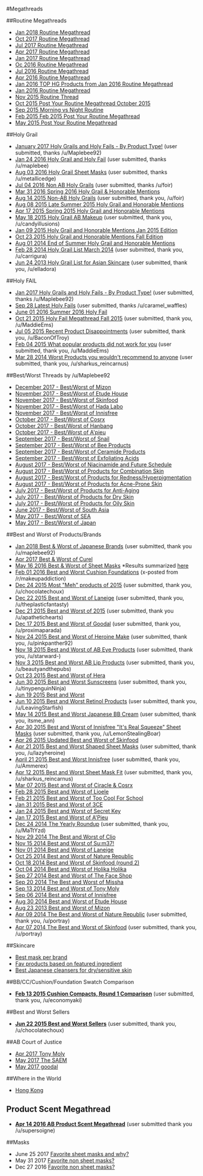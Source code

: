 #Megathreads


##Routine Megathreads
* [Jan 2018 Routine Megathread](https://goo.gl/vszVw4)
* [Oct 2017 Routine Megathread](https://goo.gl/Vduuc1)
* [Jul 2017 Routine Megathread](https://goo.gl/grSo53)
* [Apr 2017 Routine Megathread](http://bit.ly/2oI5JQa)
* [Jan 2017 Routine Megathread](http://bit.ly/2puQfOP/)
* [Oc 2016 Routine Megathread](http://bit.ly/2qp56HU)
* [Jul 2016 Routine Megathread](http://bit.ly/2pI3uwB)
* [Apr 2016 Routine Megathread](http://bit.ly/2oRXzjF)
* [Jan 2016 TOP HG Products from Jan 2016 Routine Megathread](http://bit.ly/2puKYXk)
* [Jan 2016 Routine Megathread](http://bit.ly/2prdUxs) 
* [Nov 2015 Routine Thread](http://bit.ly/2pI4Cjs)
* [Oct 2015 Post Your Routine Megathread October 2015](http://bit.ly/2oVe3It)
* [Sep 2015 Morning vs Night Routine](http://bit.ly/2oV3B3F)
* [Feb 2015 Feb 2015 Post Your Routine Megathread](http://bit.ly/2pI3Sv3)
* [May 2015 Post Your Routine Megathread](http://bit.ly/2qp71My)



##Holy Grail
* [January 2017 Holy Grails and Holy Fails - By Product Type!](http://bit.ly/2qfXpar) (user submitted, thanks /u/Maplebee92)
* [Jan 24 2016 Holy Grail and Holy Fail](http://bit.ly/2qfXpar) (user submitted, thanks /u/maplebee)
* [Aug 03 2016 Holy Grail Sheet Masks](http://bit.ly/2pv4rY9) (user submitted, thanks /u/metallicedge)
* [Jul 04 2016 Non AB Holy Grails](http://bit.ly/2oHSj6G) (user submitted, thanks /u/foir)
* [Mar 31 2016 Spring 2016 Holy Grail & Honorable Mentions](http://bit.ly/2pv4p2m)
* [Aug 14 2015 Non-AB Holy Grails](http://bit.ly/2oVeJh3) (user submitted, thank you, /u/foir)
* [Aug 08 2015 Late Summer 2015 Holy Grail and Honorable Mentions](http://bit.ly/2prgDHa)
* [Apr 17 2015 Spring 2015 Holy Grail and Honorable Mentions](http://bit.ly/2oRM8Iy)
* [May 18 2015 Holy Grail AB Makeup](http://bit.ly/2qhApF9) (user submitted, thank you, /u/candyillusions)
* [Jan 09 2015 Holy Grail and Honorable Mentions Jan 2015 Edition](http://bit.ly/2pfi4Kj)
* [Oct 23 2015 Holy Grail and Honorable Mentions Fall Edition](http://bit.ly/2oUYfFL)
* [Aug 01 2014 End of Summer Holy Grail and Honorable Mentions](http://bit.ly/2pfbdR2)
* [Feb 28 2014 Holy Grail List March 2014](http://bit.ly/2qoTmEY) (user submitted, thank you, /u/carrigura)
* [Jun 24 2013 Holy Grail List for Asian Skincare](http://bit.ly/2pfcAPP) (user submitted, thank you, /u/elladora)

##Holy FAIL
* [Jan 2017 Holy Grails and Holy Fails - By Product Type!](http://bit.ly/2qfXpar) (user submitted, thanks /u/Maplebee92)
* [Sep 28 Latest Holy Fails](http://bit.ly/2oS7TYF) (user submitted, thanks /u/caramel_waffles)
* [June 01 2016 Summer 2016 Holy Fail](http://bit.ly/2oRK43o)
* [Oct 21 2015 Holy Fail Megathread Fall 2015](http://bit.ly/2qfMVYz) (user submitted, thank you, /u/MaddieEms)
* [Jul 05 2015 Recent Product Disappointments](http://bit.ly/2pHXu6P) (user submitted, thank you, /u/BaconOfTroy)
* [Feb 04 2015 What popular products did not work for you](http://bit.ly/2oRK8Aa) (user submitted, thank you, /u/MaddieEms)
* [Mar 28 2014 Worst Products you wouldn't recommend to anyone](http://bit.ly/2puXA0z) (user submitted, thank you, /u/sharkus_reincarnus)

##Best/Worst Threads by /u/Maplebee92

* [December 2017 - Best/Worst of Mizon](https://goo.gl/CBkMU2)
* [November 2017 - Best/Worst of Etude House](https://goo.gl/ePAsZx) 
* [November 2017 - Best/Worst of Skinfood ](https://goo.gl/VEvM2u)
* [November 2017 - Best/Worst of Hada Labo](https://goo.gl/qZDd9y)
* [November 2017 - Best/Worst of Innisfree](https://goo.gl/PTtPZ4)
* [October 2017 - Best/Worst of Cosrx](https://goo.gl/c6ebVj)
* [October 2017 - Best/Worst of Hanbang](https://goo.gl/Jw5nqE)
* [October 2017 - Best/Worst of A'pieu](https://goo.gl/f2vJmZ)
* [September 2017 - Best/Worst of Snail](https://goo.gl/f2vJmZ)
* [September 2017 - Best/Worst of Bee Products](https://goo.gl/Ta2fGX)
* [September 2017 - Best/Worst of Ceramide Products](https://goo.gl/g9dXKY)
* [September 2017 - Best/Worst of Exfoliating Acids](https://goo.gl/LpGZPf)
* [August 2017 - Best/Worst of Niacinamide and Future Schedule](https://goo.gl/JxV1zm)
* [August 2017 - Best/Worst of Products for Combination Skin](https://goo.gl/15NkWTZ)
* [August 2017 - Best/Worst of Products for Redness/Hyperpigmentation](https://goo.gl/8mhtiy)
* [August 2017 - Best/Worst of Products for Acne-Prone Skin](https://goo.gl/qESZdR)
* [July 2017 - Best/Worst of Products for Anti-Aging](https://goo.gl/ewBMRv)
* [July 2017 - Best/Worst of Products for Dry Skin](https://goo.gl/uWT4JB)
* [July 2017 - Best/Worst of Products for Oily Skin](https://goo.gl/YJe2bi)
* [June 2017 - Best/Worst of South Asia](https://goo.gl/Yo7yQf)
* [May 2017 - Best/Worst of SEA](https://goo.gl/BX7qMs)
* [May 2017 - Best/Worst of Japan](https://goo.gl/ZgF5Wa)




##Best and Worst of Products/Brands

* [Jan 2018 Best & Worst of Japanese Brands](https://goo.gl/QFdGJL) (user submitted, thank you /u/maplebee92)
* [Apr 2017 Best & Worst of Curel](http://bit.ly/2oRV40I)
* [May 16 2016 Best & Worst of Sheet Masks](http://bit.ly/2prlmbV) *Results summarized [here](http://bit.ly/2puSD8k)
* [Feb 01 2016 Best and Worst Cushion Foundations](http://bit.ly/2qp4fGW) (x-posted from /r/makeupaddiction)
* [Dec 24 2015 Most "Meh" products of 2015](http://bit.ly/2qoXSUc) (user submitted, thank you, /u/chocolatechoux)
* [Dec 22 2015 Best and Worst of Laneige](http://bit.ly/2qfSAxO) (user submitted, thank you, /u/theplasticfantasty)
* [Dec 21 2015 Best and Worst of 2015](http://bit.ly/2qfPsSw) (user submitted, thank you /u/apathetichearts)
* [Dec 17 2015 Best and Worst of Goodal](http://bit.ly/2qp91nZ) (user submitted, thank you, /u/proximaparada)
* [Nov 24 2015 Best and Worst of Heroine Make](http://bit.ly/2oV9GgE) (user submitted, thank you, /u/pinkpanther92)
* [Nov 18 2015 Best and Worst of AB Eye Products](http://bit.ly/2qg1hrR) (user submitted, thank you, /u/starward-)
* [Nov 3 2015 Best and Worst AB Lip Products](http://bit.ly/2oRVGTV) (user submitted, thank you, /u/beautyandthepubs)
* [Oct 23 2015 Best and Worst of Hera](http://bit.ly/2qp69Hw)
* [Jun 30 2015 Best and Worst Sunscreens](http://bit.ly/2oHS5wu) (user submitted, thank you, /u/tinypenguinNinja)
* [Jun 19 2015 Best and Worst](http://bit.ly/2qp84fs)
* [Jun 10 2015 Best and Worst Retinol Products](http://bit.ly/2qhuQqn) (user submitted, thank you, /u/LeavingStarfish)
* [May 14 2015 Best and Worst Japanese BB Cream](http://bit.ly/2pHT2Fb) (user submitted, thank you, itsme_ann)
* [Apr 30 2015 Best and Worst of Innisfree "It's Real Squeeze" Sheet Masks](http://bit.ly/2oRZoNx) (user submitted, thank you, /u/LemonStealingBoar)
* [Apr 26 2015 Updated Best and Worst of Skinfood](http://bit.ly/2oVgTx0)
* [Apr 21 2015 Best and Worst Shaped Sheet Masks](http://bit.ly/2oI5ODt) (user submitted, thank you, /u/lazyheroine)
* [April 21 2015 Best and Worst Innisfree](http://bit.ly/2qhIoC1) (user submitted, thank you, /u/Ammerex)
* [Apr 12 2015 Best and Worst Sheet Mask Fit](http://bit.ly/2pr4XUX) (user submitted, thank you, /u/sharkus_reincarnus)
* [Mar 07 2015 Best and Worst of Ciracle & Cosrx](http://bit.ly/2qhRTB9)
* [Feb 28 2015 Best and Worst of Lioele](http://bit.ly/2oV91vr)
* [Feb 21 2015 Best and Worst of Too Cool For School](http://bit.ly/2pHZg7T)
* [Jan 31 2015 Best and Worst of 3CE](http://bit.ly/2oVgQRK)
* [Jan 24 2015 Best and Worst of Secret Key](http://bit.ly/2qp33DD)
* [Jan 17 2015 Best and Worst of A'Pieu](http://bit.ly/2qhH2aj)
* [Dec 24 2014 The Yearly Roundup](http://bit.ly/2prqHzO) (user submitted, thank you, /u/MaTtYzd)
* [Nov 29 2014 The Best and Worst of Clio](http://bit.ly/2pI83XB)
* [Nov 15 2014 Best and Worst of Su:m37!](http://bit.ly/2oHPnY2)
* [Nov 01 2014 Best and Worst of Laneige](http://bit.ly/2oI0YX2)
* [Oct 25 2014 Best and Worst of Nature Republic](http://bit.ly/2qhH2aj)
* [Oct 18 2014 Best and Worst of Skinfood \(round 2\)](http://bit.ly/2oUYW1P)
* [Oct 04 2014 Best and Worst of Holika Holika](http://bit.ly/2oS2QHD)
* [Sep 27 2014 Best and Worst of The Face Shop](http://bit.ly/2oHSLSC)
* [Sep 20 2014 The Best and Worst of Missha](http://bit.ly/2pHZnAl)
* [Sep 13 2014 Best and Worst of Tony Moly](http://bit.ly/2pHY8B)
* [Sep 06 2014 Best and Worst of Innisfree](http://bit.ly/2qhw6tz)
* [Aug 30 2014 Best and Worst of Etude House](http://bit.ly/2prwB4l)
* [Aug 23 2013 Best and Worst of Mizon](http://bit.ly/2prr7qe)
* [Apr 09 2014 The Best and Worst of Nature Republic](http://bit.ly/2qfUAWO) (user submitted, thank you, /u/portray)
* [Apr 07 2014 The Best and Worst of Skinfood](http://bit.ly/2qfPfPf) (user submitted, thank you, /u/portray)


##Skincare
* [Best mask per brand](http://bit.ly/2qoZ6yT)
* [Fav products based on featured ingredient](http://bit.ly/2oS5IUX)
* [Best Japanese cleansers for dry/sensitive skin](http://bit.ly/2qfYMpm)

##BB/CC/Cushion/Foundation Swatch Comparison
* [**Feb 13 2015 Cushion Compacts, Round 1 Comparison**](http://bit.ly/2oHRNFL) (user submitted, thank you, /u/economyaki)

##Best and Worst Sellers
* [**Jun 22 2015 Best and Worst Sellers**](http://bit.ly/2oRSQhC) (user submitted, thank you, /u/chocolatechoux)

##AB Court of Justice
* [Apr 2017 Tony Moly](https://www.reddit.com/r/AsianBeauty/comments/6a528z/discussion_ab_court_of_justice_tony_moly/?utm_content=title&utm_medium=hot&utm_source=reddit&utm_name=AsianBeauty)
* [May 2017 The SAEM](https://www.reddit.com/r/AsianBeauty/comments/6ap4yw/ab_court_of_justice_the_saem/?st=j2nyb4nk&sh=a27781ab)
* [May 2017 goodal](https://www.reddit.com/r/AsianBeauty/comments/6aai15/discussionab_court_of_justice_goodal/?st=j2nycoh7&sh=e19245da)

##Where in the World
* [Hong Kong](https://www.reddit.com/r/AsianBeauty/comments/6ajt7r/where_in_the_world_hong_kong_shopping_guide/?st=j2km9oy7&sh=5ebbfc85)

## Product Scent Megathread 
* [**Apr 14 2016 AB Product Scent Megathread**](http://bit.ly/2pv453v) (user submitted thank you /u/supersoigne)

##Masks
* June 25 2017 [Favorite sheet masks and why?](https://www.reddit.com/r/AsianBeauty/comments/6jeli3/discussion_what_are_your_favorite_sheet_masks_and/)
* May 31 2017 [Favorite non sheet masks?](https://www.reddit.com/r/AsianBeauty/comments/6ekwl7/discussion_favorite_masks_that_arent_sheet_masks/)
* Dec 27 2016 [Favorite non sheet masks?](https://www.reddit.com/r/AsianBeauty/comments/5klli7/whats_your_favorite_nonsheet_mask/)
 
